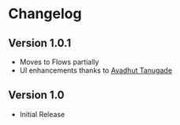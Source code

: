 # Changelog

## Version 1.0.1

* Moves to Flows partially
* UI enhancements thanks to [Avadhut Tanugade](https://github.com/mrwhoknows55)

## Version 1.0

* Initial Release